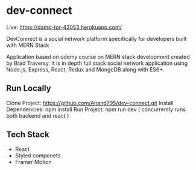 # dev-connect
Live: https://damp-tor-43053.herokuapp.com/

DevConnect is a social network platform specifically for developers built with MERN Stack

Application based on udemy course on MERN stack development created by Brad Traversy. It is in depth full stack social network application using Node.js, Express, React, Redux and MongoDB along with ES6+.

## Run Locally
Clone Project: https://github.com/Anand795/dev-connect.git
Install Dependencies: npm install
Run Project: npm run dev ( concurrently runs both backend and react )

## Tech Stack 
* React 
* Styled componets
* Framer Motion
